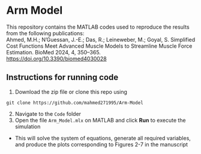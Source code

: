 # Arm Model

This repository contains the MATLAB codes used to reproduce the results from the following publications:  
Ahmed, M.H.; N’Guessan, J.-E.; Das, R.; Leineweber, M.; Goyal, S. Simplified Cost Functions Meet Advanced Muscle Models to Streamline Muscle Force Estimation. BioMed 2024, 4, 350–365. https://doi.org/10.3390/biomed4030028

## Instructions for running code
1. Download the zip file or clone this repo using
```
git clone https://github.com/mahmed271995/Arm-Model
```
2. Navigate to the `Code` folder
3. Open the file `Arm_Model.mlx` on MATLAB and click **Run** to execute the simulation
  * This will solve the system of equations, generate all required variables, and produce the plots corresponding to Figures 2-7 in the manuscript

